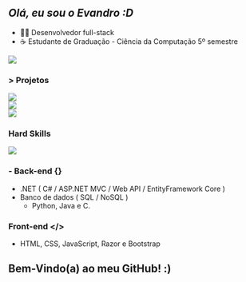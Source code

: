 ## *Olá, eu sou o Evandro :D*

- 👨‍💻 Desenvolvedor full-stack
- ☕ Estudante de Graduação - Ciência da Computação 5º semestre

<a href="https://evandru.github.io"><img align="center" src="https://github-readme-stats.vercel.app/api?username=Evandru&show_icons=true&theme=radical&title_color=8E2DE2&text_color=fff&icon_color=8E2DE2"></a>

### > Projetos
<a href="https://evandru.github.io"><img align="center" src="https://github-readme-stats.vercel.app/api/pin/?username=Evandru&repo=evandru.github.io&show_icons=true&theme=radical&title_color=8E2DE2&text_color=fff&icon_color=8E2DE2"></a><br/>
<a href="https://crypto-currency.azurewebsites.net"><img align="center" src="https://github-readme-stats.vercel.app/api/pin/?username=Evandru&repo=CryptoCurrency&show_icons=true&theme=radical&title_color=8E2DE2&text_color=fff&icon_color=8E2DE2"></a><br/>
<a href="https://searchmovie.azurewebsites.net"><img align="center" src="https://github-readme-stats.vercel.app/api/pin/?username=Evandru&repo=SearchMovie&show_icons=true&theme=radical&title_color=8E2DE2&text_color=fff&icon_color=8E2DE2"></a>


### Hard Skills

<a href="https://evandru.github.io"><img align="center" src="https://github-readme-stats.vercel.app/api/top-langs/?username=Evandru&size_weight=0.5&count_weight=0.5&layout=compact&show_icons=true&theme=radical&title_color=8E2DE2&text_color=fff&icon_color=8E2DE2"></a>

### - Back-end {}
 - .NET ( C# / ASP.NET MVC / Web API / EntityFramework Core )
 - Banco de dados ( SQL / NoSQL )
   - Python, Java e C.

### Front-end </>
 - HTML, CSS, JavaScript, Razor e Bootstrap

## Bem-Vindo(a) ao meu GitHub! :)

